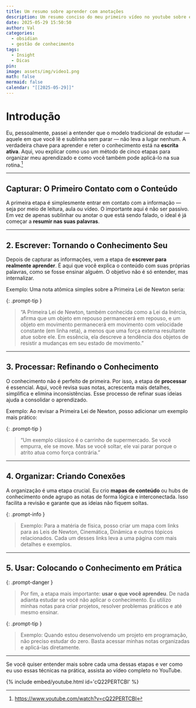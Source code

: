 ```yaml
---
title: Um resumo sobre aprender com anotações
description: Um resumo conciso do meu primeiro vídeo no youtube sobre estar tomando notas.
date: 2025-05-29 15:50:50
author: Val
categories:
  - obsidian
  - gestão de conhecimento
tags:
  - Insight
  - Dicas
pin: 
image: assets/img/video1.png
math: false
mermaid: false
calendar: "[[2025-05-29]]"
---
```



# Introdução 

Eu, pessoalmente, passei a entender que o modelo tradicional de estudar — aquele em que você lê e sublinha sem parar — não leva a lugar nenhum. A verdadeira chave para aprender e reter o conhecimento está na **escrita ativa**. Aqui, vou explicar como uso um método de cinco etapas para organizar meu aprendizado e como você também pode aplicá-lo na sua rotina.[^1]

---

## **Capturar: O Primeiro Contato com o Conteúdo**

A primeira etapa é simplesmente entrar em contato com a informação — seja por meio de leitura, aula ou vídeo. O importante aqui é não ser passivo. Em vez de apenas sublinhar ou anotar o que está sendo falado, o ideal é já começar a **resumir nas suas palavras**.

---

## 2. Escrever: Tornando o Conhecimento Seu

Depois de capturar as informações, vem a etapa de **escrever para realmente aprender**. É aqui que você explica o conteúdo com suas próprias palavras, como se fosse ensinar alguém. O objetivo não é só entender, mas internalizar.

Exemplo: Uma nota atômica simples sobre a Primeira Lei de Newton seria:

{: .prompt-tip }
> “A Primeira Lei de Newton, também conhecida como a Lei da Inércia, afirma que um objeto em repouso permanecerá em repouso, e um objeto em movimento permanecerá em movimento com velocidade constante (em linha reta), a menos que uma força externa resultante atue sobre ele. Em essência, ela descreve a tendência dos objetos de resistir a mudanças em seu estado de movimento.”

---

## 3. Processar: Refinando o Conhecimento

O conhecimento não é perfeito de primeira. Por isso, a etapa de **processar** é essencial. Aqui, você revisa suas notas, acrescenta mais detalhes, simplifica e elimina inconsistências. Esse processo de refinar suas ideias ajuda a consolidar o aprendizado.

Exemplo: Ao revisar a Primeira Lei de Newton, posso adicionar um exemplo mais prático:

{: .prompt-tip }
> “Um exemplo clássico é o carrinho de supermercado. Se você empurra, ele se move. Mas se você soltar, ele vai parar porque o atrito atua como força contrária.”

---

## 4. Organizar: Criando Conexões

A organização é uma etapa crucial. Eu crio **mapas de conteúdo** ou hubs de conhecimento onde agrupo as notas de forma lógica e interconectada. Isso facilita a revisão e garante que as ideias não fiquem soltas.

{: .prompt-info }
> Exemplo: Para a matéria de física, posso criar um mapa com links para as Leis de Newton, Cinemática, Dinâmica e outros tópicos relacionados. Cada um desses links leva a uma página com mais detalhes e exemplos.

---

## 5. Usar: Colocando o Conhecimento em Prática

{: .prompt-danger }
> Por fim, a etapa mais importante: **usar o que você aprendeu**. De nada adianta estudar se você não aplicar o conhecimento. Eu utilizo minhas notas para criar projetos, resolver problemas práticos e até mesmo ensinar.

{: .prompt-tip }
> Exemplo: Quando estou desenvolvendo um projeto em programação, não preciso estudar do zero. Basta acessar minhas notas organizadas e aplicá-las diretamente.

---

Se você quiser entender mais sobre cada uma dessas etapas e ver como eu uso essas técnicas na prática, assista ao vídeo completo no YouTube. 

{% include embed/youtube.html id='cQ22PERTCBI' %}

[^1]: <https://www.youtube.com/watch?v=cQ22PERTCBI>
